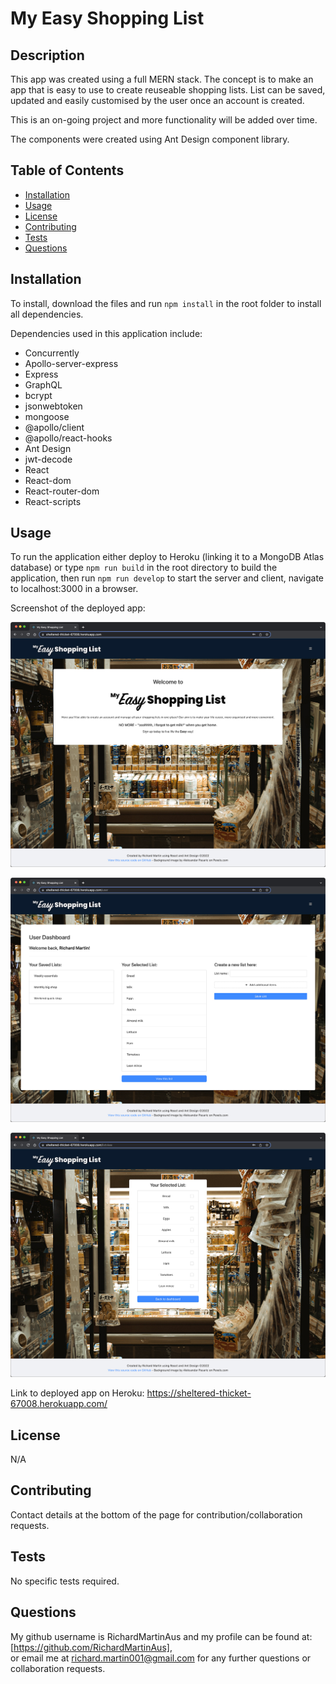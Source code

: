 # My Easy Shopping List

## Description

This app was created using a full MERN stack. The concept is to make an app that is easy to use to create reuseable shopping lists. List can be saved, updated and easily customised by the user once an account is created.

This is an on-going project and more functionality will be added over time.

The components were created using Ant Design component library.

## Table of Contents

- [Installation](#installation)
- [Usage](#usage)
- [License](#license)
- [Contributing](#contributing)
- [Tests](#tests)
- [Questions](#questions)

## Installation

To install, download the files and run `npm install` in the root folder to install all dependencies.

Dependencies used in this application include:

- Concurrently
- Apollo-server-express
- Express
- GraphQL
- bcrypt
- jsonwebtoken
- mongoose
- @apollo/client
- @apollo/react-hooks
- Ant Design
- jwt-decode
- React
- React-dom
- React-router-dom
- React-scripts

## Usage

To run the application either deploy to Heroku (linking it to a MongoDB Atlas database) or type `npm run build` in the root directory to build the application, then run `npm run develop` to start the server and client, navigate to localhost:3000 in a browser.

Screenshot of the deployed app:

![Screenshot of homepage](docs/images/screenshot_01.jpg?raw=true)

![Screenshot of user dashboard](docs/images/screenshot_02.jpg?raw=true)

![Screenshot of list view](docs/images/screenshot_03.jpg?raw=true)

Link to deployed app on Heroku: https://sheltered-thicket-67008.herokuapp.com/

## License

N/A

## Contributing

Contact details at the bottom of the page for contribution/collaboration requests.

## Tests

No specific tests required.

## Questions

My github username is RichardMartinAus and my profile can be found at: [https://github.com/RichardMartinAus], <br>or email me at richard.martin001@gmail.com for any further questions or collaboration requests.
